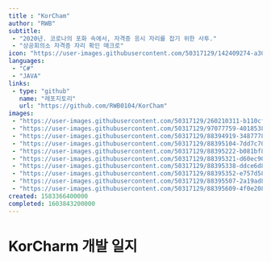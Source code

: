 ```yaml
---
title : "KorCham"
author: "RWB"
subtitle:
 - "2020년. 코로나의 포화 속에서, 자격증 응시 자리를 잡기 위한 사투."
 - "상공회의소 자격증 자리 확인 매크로"
icon: "https://user-images.githubusercontent.com/50317129/142409274-a30ead5b-9e5c-4f7c-81f1-eadf4dc3bbde.png"
languages:
 - "C#"
 - "JAVA"
links:
 - type: "github"
   name: "레포지토리"
   url: "https://github.com/RWB0104/KorCham"
images:
 - "https://user-images.githubusercontent.com/50317129/260210311-b110cf85-ea04-4ad4-a482-c33e11cd5a64.png"
 - "https://user-images.githubusercontent.com/50317129/97077759-40185380-1621-11eb-97a6-4e8a17366284.png"
 - "https://user-images.githubusercontent.com/50317129/88394919-34877780-cdfb-11ea-9601-3e583e6babb0.png"
 - "https://user-images.githubusercontent.com/50317129/88395104-7dd7c700-cdfb-11ea-9f78-5c19a2ba84ba.png"
 - "https://user-images.githubusercontent.com/50317129/88395222-b081bf80-cdfb-11ea-869c-498798b24021.png"
 - "https://user-images.githubusercontent.com/50317129/88395321-d60ec900-cdfb-11ea-9e81-d530144a0cbb.png"
 - "https://user-images.githubusercontent.com/50317129/88395338-ddce6d80-cdfb-11ea-95b8-d28188b1808b.png"
 - "https://user-images.githubusercontent.com/50317129/88395352-e757d580-cdfb-11ea-9123-66748f3c7d1c.png"
 - "https://user-images.githubusercontent.com/50317129/88395507-2a19ad80-cdfc-11ea-8662-91d70dfa2556.png"
 - "https://user-images.githubusercontent.com/50317129/88395609-4f0e2080-cdfc-11ea-99dc-0ceaff5ed6b1.png"
created: 1583366400000
completed: 1603843200000
---
```


# KorCharm 개발 일지

